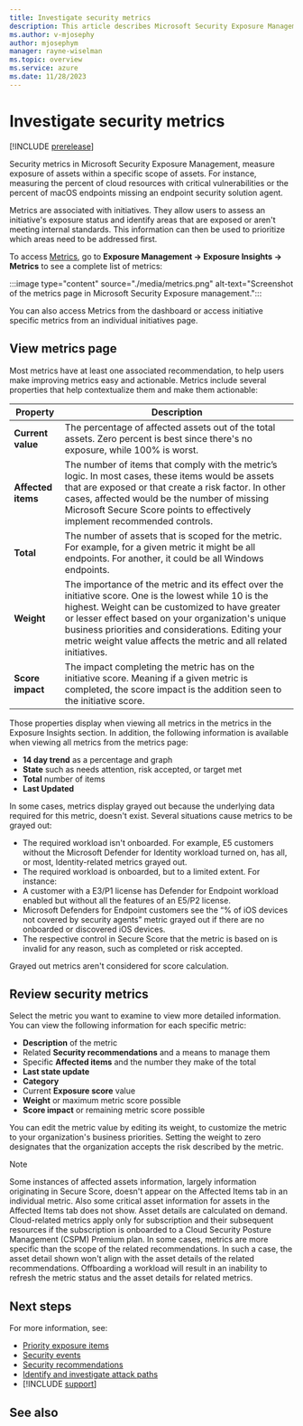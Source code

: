 ```yaml
---
title: Investigate security metrics
description: This article describes Microsoft Security Exposure Management metrics and how it works.
ms.author: v-mjosephy
author: mjosephym
manager: rayne-wiselman
ms.topic: overview
ms.service: azure
ms.date: 11/28/2023
---
```


# Investigate security metrics

[!INCLUDE [prerelease](../includes//prerelease.md)]
<!-- * what is secuirty metrics and their components (value, weight, trend, recommendations)
* why is value upside down ?X
* how to prioritize and drilldown to metrics
* metric actions
* metric lifecycle (state, adding, depraciating)?
* required data from workloads?
* metric catalog
-->
Security metrics in Microsoft Security Exposure Management, measure exposure of assets within a specific scope of assets. For instance, measuring the percent of cloud resources with critical vulnerabilities or the percent of macOS endpoints missing an endpoint security solution agent.  

Metrics are associated with initiatives. They allow users to assess an initiative's exposure status and identify areas that are exposed or aren't meeting internal standards. This information can then be used to prioritize which areas need to be addressed first.

To access [Metrics](https://security.microsoft.com/exposure-metrics), go to **Exposure Management -> Exposure Insights -> Metrics** to see a complete list of metrics:

:::image type="content" source="./media/metrics.png" alt-text="Screenshot of the metrics page in Microsoft Security Exposure management.":::

You can also access Metrics from the dashboard or access initiative specific metrics from an individual initiatives page.

## View metrics page

Most metrics have at least one associated recommendation, to help users make improving metrics easy and actionable. Metrics include several properties that help contextualize them and make them actionable:

|Property  |Description  |
|---------|---------|
|**Current value** | The percentage of affected assets out of the total assets. Zero percent is best since there's no exposure, while 100% is worst. |
|**Affected items** | The number of items that comply with the metric’s logic. In most cases, these items would be assets that are exposed or that create a risk factor. In other cases, affected would be the number of missing Microsoft Secure Score points to effectively implement recommended controls. |
|**Total** | The number of assets that is scoped for the metric. For example, for a given metric it might be all endpoints. For another, it could be all Windows endpoints. |
|**Weight** | The importance of the metric and its effect over the initiative score. One is the lowest while 10 is the highest. Weight can be customized to have greater or lesser effect based on your organization's unique business priorities and considerations. Editing your metric weight value affects the metric and all related initiatives. |
| **Score impact** | The impact completing the metric has on the initiative score. Meaning if a given metric is completed, the score impact is the addition seen to the initiative score. |

Those properties display when viewing all metrics in the metrics in the Exposure Insights section. In addition, the following information is available when viewing all metrics from the metrics page:

- **14 day trend** as a percentage and graph
- **State** such as needs attention, risk accepted, or target met
- **Total** number of items
- **Last Updated**

In some cases, metrics display grayed out because the underlying data required for this metric, doesn't exist. Several situations cause metrics to be grayed out:
<!-- what is the E5 plan? -->
- The required workload isn't onboarded. For example, E5 customers without the Microsoft Defender for Identity workload turned on, has all, or most, Identity-related metrics grayed out.
- The required workload is onboarded, but to a limited extent. For instance:
 - A customer with a E3/P1 license has Defender for Endpoint workload enabled but without all the features of an E5/P2 license.
 - Microsoft Defenders for Endpoint customers see the “% of iOS devices not covered by security agents” metric grayed out if there are no onboarded or discovered iOS devices.
- The respective control in Secure Score that the metric is based on is invalid for any reason, such as completed or risk accepted.

Grayed out metrics aren't considered for score calculation.

## Review security metrics

Select the metric you want to examine to view more detailed information. You can view the following information for each specific metric:

- **Description** of the metric
- Related **Security recommendations** and a means to manage them
- Specific **Affected items** and the number they make of the total
- **Last state update**
- **Category**
- Current **Exposure score** value
- **Weight** or maximum metric score possible
- **Score impact** or remaining metric score possible

You can edit the metric value by editing its weight, to customize the metric to your organization's business priorities. Setting the weight to zero designates that the organization accepts the risk described by the metric.

> [!NOTE]
> Some instances of affected assets information, largely information originating in Secure Score, doesn't appear on the Affected Items tab in an individual metric. Also some critical asset information for assets in the Affected Items tab does not show.
> Asset details are calculated on demand.
> Cloud-related metrics apply only for subscription and their subsequent resources if the subscription is onboarded to a Cloud Security Posture Management (CSPM) Premium plan.
> In some cases, metrics are more specific than the scope of the related recommendations. In such a case, the asset detail shown won't align with the asset details of the related recommendations.
> Offboarding a workload will result in an inability to refresh the metric status and the asset details for related metrics.

## Next steps

For more information, see:

- [Priority exposure items](exposure-insights-overview.md)
- [Security events](security-events.md)
- [Security recommendations](security-recommendations.md)
- [Identify and investigate attack paths](attack-paths-analysis-remediation.md)
- [!INCLUDE [support](../includes//support.md)]

## See also
